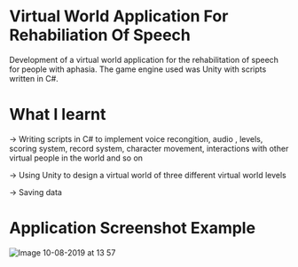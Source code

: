 # Virtual World Application For Rehabiliation Of Speech

Development of a virtual world application for the rehabilitation of speech for people with aphasia. The game engine used was Unity with scripts written in C#.

# What I learnt

-> Writing scripts in C# to implement voice recongition, audio , levels, scoring system, record system, character movement, interactions with other virtual people in the world and so on

-> Using Unity to design a virtual world of three different virtual world levels

-> Saving data

# Application Screenshot Example

![Image 10-08-2019 at 13 57](https://user-images.githubusercontent.com/37848112/62822113-ea1fd300-bb76-11e9-9a1a-485dc96b564f.jpg)
